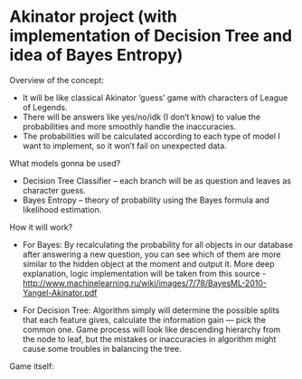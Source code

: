 # Akinator project (with implementation of Decision Tree and idea of Bayes Entropy)

Overview of the concept:
- It will be like classical Akinator ‘guess’ game with characters of League of Legends. 
- There will be answers like yes/no/idk (I don’t know) to value the probabilities and more smoothly handle the inaccuracies.
- The probabilities will be calculated according to each type of model I want to implement, so it won’t fail on unexpected data.

What models gonna be used?
- Decision Tree Classifier – each branch will be as question and leaves as character guess. 
- Bayes Entropy – theory of probability using the Bayes formula and likelihood estimation.

How it will work?
- For Bayes: By recalculating the probability for all objects in our database after answering a new question, you can see which of them are more similar to the hidden object at the moment and output it. More deep explanation, logic implementation will be taken from this source - http://www.machinelearning.ru/wiki/images/7/78/BayesML-2010-Yangel-Akinator.pdf

- For Decision Tree: Algorithm simply will determine the possible splits that each feature gives, calculate the information gain — pick the common one. Game process will look like descending hierarchy from the node to leaf, but the mistakes or inaccuracies in algorithm might cause some troubles in balancing the tree. 

Game itself:

